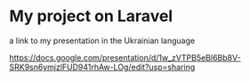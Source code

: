 # My project on Laravel

a link to my presentation in the Ukrainian language

https://docs.google.com/presentation/d/1w_zVTPB5eBl6Bb8V-SRK9sn6ymjzlFUD941rhAw-LOg/edit?usp=sharing
